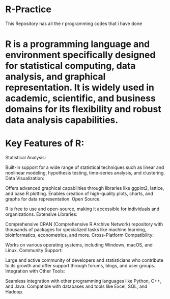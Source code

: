 # R-Practice
This Repository has all the r programming codes that i have done 
# R is a programming language and environment specifically designed for statistical computing, data analysis, and graphical representation. It is widely used in academic, scientific, and business domains for its flexibility and robust data analysis capabilities.

# Key Features of R:
Statistical Analysis:

Built-in support for a wide range of statistical techniques such as linear and nonlinear modeling, hypothesis testing, time-series analysis, and clustering.
Data Visualization:

Offers advanced graphical capabilities through libraries like ggplot2, lattice, and base R plotting.
Enables creation of high-quality plots, charts, and graphs for data representation.
Open Source:

R is free to use and open-source, making it accessible for individuals and organizations.
Extensive Libraries:

Comprehensive CRAN (Comprehensive R Archive Network) repository with thousands of packages for specialized tasks like machine learning, bioinformatics, econometrics, and more.
Cross-Platform Compatibility:

Works on various operating systems, including Windows, macOS, and Linux.
Community Support:

Large and active community of developers and statisticians who contribute to its growth and offer support through forums, blogs, and user groups.
Integration with Other Tools:

Seamless integration with other programming languages like Python, C++, and Java.
Compatible with databases and tools like Excel, SQL, and Hadoop.
